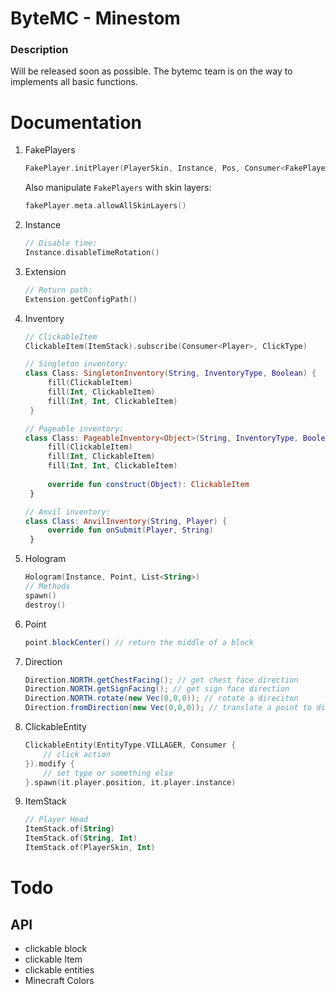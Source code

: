 # ByteMC - Minestom

### Description
Will be released soon as possible. The bytemc team is on the way to implements all basic functions.


# Documentation
1. FakePlayers
    ```kotlin
    FakePlayer.initPlayer(PlayerSkin, Instance, Pos, Consumer<FakePlayer>)
    ```
    Also manipulate `FakePlayers` with skin layers:
    ```kotlin
    fakePlayer.meta.allowAllSkinLayers()
    ```
2. Instance
    ```kotlin
    // Disable time:
    Instance.disableTimeRotation()
    ```
3. Extension
    ```kotlin
   // Return path:
   Extension.getConfigPath()
    ```
4. Inventory
   ```kotlin
   // ClickableItem
   ClickableItem(ItemStack).subscribe(Consumer<Player>, ClickType)
   
   // Singleton inventory:
   class Class: SingletonInventory(String, InventoryType, Boolean) { 
        fill(ClickableItem)
        fill(Int, ClickableItem)
        fill(Int, Int, ClickableItem)
    }
   
   // Pageable inventory:
   class Class: PageableInventory<Object>(String, InventoryType, Boolean, List<Object>) { 
        fill(ClickableItem)
        fill(Int, ClickableItem)
        fill(Int, Int, ClickableItem)
        
        override fun construct(Object): ClickableItem
    }
   
   // Anvil inventory:
   class Class: AnvilInventory(String, Player) { 
        override fun onSubmit(Player, String)
    }
   ```
5. Hologram
   ```kotlin
   Hologram(Instance, Point, List<String>)
   // Methods
   spawn()
   destroy()
   ```

6. Point
    ``` java
    point.blockCenter() // return the middle of a block
    ```

7. Direction
    ```java
    Direction.NORTH.getChestFacing(); // get chest face direction
    Direction.NORTH.getSignFacing(); // get sign face direction
    Direction.NORTH.rotate(new Vec(0,0,0)); // rotate a direciton 
    Direction.fromDirection(new Vec(0,0,0)); // translate a point to direction
    ```
8. ClickableEntity
    ```kotlin
    ClickableEntity(EntityType.VILLAGER, Consumer {
        // click action
    }).modify {
        // set type or something else
    }.spawn(it.player.position, it.player.instance)
    ```
9. ItemStack
    ```kotlin
    // Player Head
   ItemStack.of(String)
   ItemStack.of(String, Int)
   ItemStack.of(PlayerSkin, Int)
    ```

# Todo
## API
- clickable block
- clickable Item
- clickable entities
- Minecraft Colors